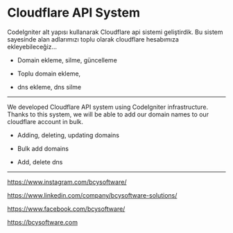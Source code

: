 # Cloudflare API System
 CodeIgniter alt yapısı kullanarak Cloudflare api sistemi geliştirdik. Bu sistem sayesinde alan adlarımızı toplu olarak cloudflare hesabımıza ekleyebileceğiz...
 
  * Domain ekleme, silme, güncelleme
  
  * Toplu domain ekleme, 
  
  * dns ekleme, dns silme
 
 -----------------
 
 We developed Cloudflare API system using CodeIgniter infrastructure. Thanks to this system, we will be able to add our domain names to our cloudflare account in bulk.
 
  * Adding, deleting, updating domains
  
  * Bulk add domains
  
  * Add, delete dns
 

  
  
  -----------------
  https://www.instagram.com/bcysoftware/
  
  https://www.linkedin.com/company/bcysoftware-solutions/
  
  https://www.facebook.com/bcysoftware/
  
  https://bcysoftware.com
